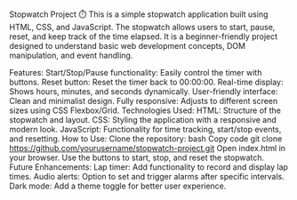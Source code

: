 Stopwatch Project ⏱️
This is a simple stopwatch application built using HTML, CSS, and JavaScript. The stopwatch allows users to start, pause, reset, and keep track of the time elapsed. It is a beginner-friendly project designed to understand basic web development concepts, DOM manipulation, and event handling.

Features:
Start/Stop/Pause functionality: Easily control the timer with buttons.
Reset button: Reset the timer back to 00:00:00.
Real-time display: Shows hours, minutes, and seconds dynamically.
User-friendly interface: Clean and minimalist design.
Fully responsive: Adjusts to different screen sizes using CSS Flexbox/Grid.
Technologies Used:
HTML: Structure of the stopwatch and layout.
CSS: Styling the application with a responsive and modern look.
JavaScript: Functionality for time tracking, start/stop events, and resetting.
How to Use:
Clone the repository:
bash
Copy code
git clone https://github.com/yourusername/stopwatch-project.git
Open index.html in your browser.
Use the buttons to start, stop, and reset the stopwatch.
Future Enhancements:
Lap timer: Add functionality to record and display lap times.
Audio alerts: Option to set and trigger alarms after specific intervals.
Dark mode: Add a theme toggle for better user experience.
